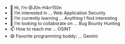- 👋 Hi, I’m @J0n-H4rr150n
- 👀 I’m interested in ... Web Application Security
- 🌱 I’m currently learning ... Anything I find interesting
- 💞️ I’m looking to collaborate on ... Bug Bounty Hunting
- 📫 How to reach me ... OSINT
- 😄 Favorite programming buddy: ... Gemini

<!---
J0n-H4rr150n/J0n-H4rr150n is a ✨ special ✨ repository because its `README.md` (this file) appears on your GitHub profile.
You can click the Preview link to take a look at your changes.
--->
